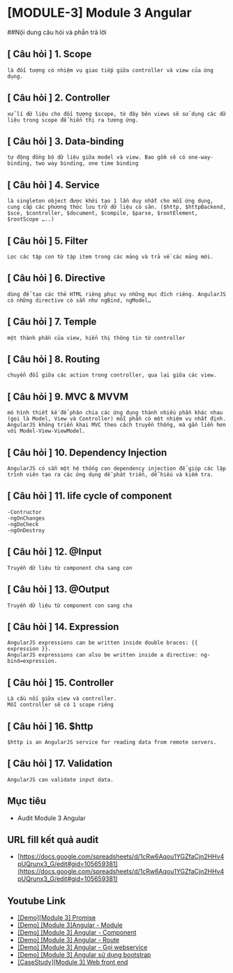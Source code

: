 # [MODULE-3] Module 3 Angular

##Nội dung câu hỏi và phần trả lời

## [ Câu hỏi ] 1. Scope 
```
là đối tượng có nhiệm vụ giao tiếp giữa controller và view của ứng dụng.
```
## [ Câu hỏi ] 2. Controller 
```
xử lí dữ liệu cho đối tượng $scope, từ đây bên views sẽ sử dụng các dữ liệu trong scope để hiển thị ra tương ứng.
```
## [ Câu hỏi ] 3. Data-binding
```
tự động đồng bộ dữ liệu giữa model và view. Bao gồm sẽ có one-way-binding, two way binding, one time binding
```
## [ Câu hỏi ] 4. Service
```
là singleton object được khởi tạo 1 lần duy nhất cho mỗi ứng dụng, cung cấp các phương thức lưu trữ dữ liệu có sãn. ($http, $httpBackend, $sce, $controller, $document, $compile, $parse, $rootElement, $rootScope …..)
```
## [ Câu hỏi ] 5. Filter
```
Lọc các tập con từ tập item trong các mảng và trả về các mảng mới.
```
## [ Câu hỏi ] 6. Directive
```
dùng để tạo các thẻ HTML riêng phục vụ những mục đích riêng. AngularJS có những directive có sẵn như ngBind, ngModel…
```
## [ Câu hỏi ] 7. Temple
```
một thành phần của view, hiển thị thông tin từ controller
```
## [ Câu hỏi ] 8. Routing
```
chuyển đổi giữa các action trong controller, qua lại giữa các view.
```
## [ Câu hỏi ] 9. MVC & MVVM
```
mô hình thiết kế để phân chia các ứng dụng thành nhiều phần khác nhau (gọi là Model, View và Controller) mỗi phần có một nhiệm vụ nhất định. AngularJS không triển khai MVC theo cách truyền thống, mà gắn liền hơn với Model-View-ViewModel.
```
## [ Câu hỏi ] 10. Dependency Injection
```
AngularJS có sẵn một hệ thống con dependency injection để giúp các lập trình viên tạo ra các ứng dụng dễ phát triển, dễ hiểu và kiểm tra.
```
## [ Câu hỏi ] 11. life cycle of component
```
-Contructor
-ngOnChanges
-ngDoCheck
-ngOnDestroy
```
## [ Câu hỏi ] 12. @Input
```
Truyền dữ liệu từ component cha sang con
```
## [ Câu hỏi ] 13. @Output
```
Truyền dữ liệu từ component con sang cha
```
## [ Câu hỏi ] 14. Expression
```
AngularJS expressions can be written inside double braces: {{ expression }}.
AngularJS expressions can also be written inside a directive: ng-bind=expression.
```
## [ Câu hỏi ] 15. Controller
```
Là cầu nối giữa view và controller.
Mỗi controller sẽ có 1 scope riêng
```
## [ Câu hỏi ] 16. $http
```
$http is an AngularJS service for reading data from remote servers.
```
## [ Câu hỏi ] 17. Validation
```
AngularJS can validate input data.
```


## Mục tiêu

* Audit Module 3 Angular
## URL fill kết quả audit

* [https://docs.google.com/spreadsheets/d/1cRw6Aqou1YGZfaCjn2HHv4pUQrunx3_G/edit#gid=105659381](https://docs.google.com/spreadsheets/d/1cRw6Aqou1YGZfaCjn2HHv4pUQrunx3_G/edit#gid=105659381)

## Youtube Link

* [[Demo][Module 3] Promise](https://youtu.be/zwZ_TiTOvgY)
* [[Demo] [Module 3]Angular - Module](https://www.youtube.com/watch?v=ojjwIZIPS90&list=PL9yu4ScFhKGxsSu-6vlG6fkz-1GoVZzIM&index=23)
* [[Demo] [Module 3] Angular - Component](https://www.youtube.com/watch?v=IJmaPNsXnR8&feature=youtu.be)
* [[Demo] [Module 3] Angular - Route](https://www.youtube.com/watch?v=T0SStIrwZRw&list=PL9yu4ScFhKGxsSu-6vlG6fkz-1GoVZzIM&index=26)
* [[Demo] [Module 3] Angular - Gọi webservice](https://youtu.be/edYsCowgQq0)
* [[Demo] [Module 3] Angular sử dụng bootstrap](https://www.youtube.com/watch?v=977WIZTAUv8&feature=youtu.be)
* [[CaseStudy][Module 3] Web front end](https://www.youtube.com/watch?v=g290MX4YWJA&list=PL9yu4ScFhKGxsSu-6vlG6fkz-1GoVZzIM&index=19)
